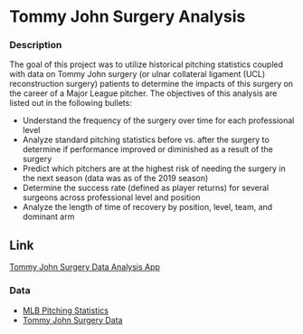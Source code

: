 # Tommy John Surgery Analysis

### Description

The goal of this project was to utilize historical pitching statistics coupled with data on Tommy John surgery (or ulnar collateral ligament (UCL) reconstruction surgery) patients to determine the impacts of this surgery on the career of a Major League pitcher.  The objectives of this analysis are listed out in the following bullets:

- Understand the frequency of the surgery over time for each professional level
- Analyze standard pitching statistics before vs. after the surgery to determine if performance improved or diminished as a result of the surgery
- Predict which pitchers are at the highest risk of needing the surgery in the next season (data was as of the 2019 season)
- Determine the success rate (defined as player returns) for several surgeons across professional level and position
- Analyze the length of time of recovery by position, level, team, and dominant arm

## Link

[Tommy John Surgery Data Analysis App](https://jzimmerman.shinyapps.io/Tommy_John_Surgery_Shiny_App/?_ga=2.266014858.405763992.1661361035-2118574259.1661361035)

### Data

- [MLB Pitching Statistics](https://github.com/chadwickbureau/baseballdatabank/tree/master/core)
- [Tommy John Surgery Data](https://docs.google.com/spreadsheets/d/1gQujXQQGOVNaiuwSN680Hq-FDVsCwvN-3AazykOBON0/edit#gid=0)
